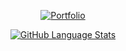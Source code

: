 

<p align="center"> 
<div align="center">
  
[![Portfolio](https://img.shields.io/badge/🌐%20My%20Portfolio-8A2BE2?style=for-the-badge)](https://nasoviva.vercel.app/)
  
[![GitHub Language Stats](https://github-readme-stats.vercel.app/api/top-langs/?username=nasoviva&layout=compact&hide=c&custom_title=List%20of%20Languages)](https://github.com/nasoviva/github-readme-stats)
